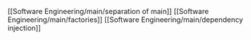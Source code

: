 [[Software Engineering/main/separation of main]]
[[Software Engineering/main/factories]]
[[Software Engineering/main/dependency injection]]

